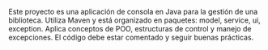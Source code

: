 Este proyecto es una aplicación de consola en Java para la gestión de una biblioteca. Utiliza Maven y está organizado en paquetes: model, service, ui, exception. Aplica conceptos de POO, estructuras de control y manejo de excepciones. El código debe estar comentado y seguir buenas prácticas.
